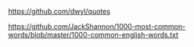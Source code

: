 https://github.com/dwyl/quotes

https://github.com/JackShannon/1000-most-common-words/blob/master/1000-common-english-words.txt